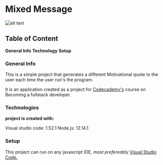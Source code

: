 # Mixed Message 
![alt text](https://fjwp.s3.amazonaws.com/blog/wp-content/uploads/2017/04/21085325/31-Quotes-to-Motivate-Your-Job-Search-1024x512.jpg)
## Table of Content
**General Info**
**Technology**
**Setup**

### General Info
This is a simple project that generates a  different Motivational quote to the user each time the user run's the program.

It is an application created as a project for [Codecademy's](https://www.codecademy.com) course on Becoming a fullstack developer.

### Technologies
**project is created with:**

Visual studio code: 1.52.1
Node.js: 12.14.1

### Setup
This project can run on any javascript IDE, *most prefereably* [Visual Studio Code.](https://www.code.visualstudio.com)